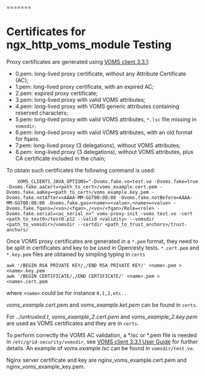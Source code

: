 =======
# Certificates for ngx\_http\_voms\_module Testing 

Proxy certificates are generated using [VOMS client 3.3.1](http://italiangrid.github.io/voms/documentation/voms-clients-guide/3.0.3/):

 * 0.pem: long-lived proxy certificate, without any Attribute Certificate (AC);
 * 1.pem: long-lived proxy certificate, with an expired AC;
 * 2.pem: expired proxy certificate;
 * 3.pem: long-lived proxy with valid VOMS attributes;
 * 4.pem: long-lived proxy with VOMS generic attributes containing reserved characters;
 * 5.pem: long-lived proxy with valid VOMS attributes, `*.lsc` file missing in `vomsdir`. 
 * 6.pem: long-lived proxy with valid VOMS attributes, with an old format for fqans. 
 * 7.pem: long-lived proxy (3 delegations), without VOMS attributes;
 * 8.pem: long-lived proxy (3 delegations), without VOMS attributes, plus CA
   certificate included in the chain;

To obtain such certificates the following command is used:

        VOMS_CLIENTS_JAVA_OPTIONS="-Dvoms.fake.vo=test.vo -Dvoms.fake=true -Dvoms.fake.aaCert=<path_to_cert>/voms_example.cert.pem -Dvoms.fake.aaKey=<path_to_cert>/voms_example.key.pem -Dvoms.fake.notAfter=<AAAA-MM-GGT00:00:00 -Dvoms.fake.notBefore=AAAA-MM-GGT00:00:00 -Dvoms.fake.gas=<name>=<value>,<name>=<value> -Dvoms.fake.fqans=/<vo>/<fqan>,/<vo>/<fqan>/Role=<role> -Dvoms.fake.serial=<ac_serial_n>" voms-proxy-init -voms test.vo -cert <path_to_test0>/test0.p12 --valid <validity> --vomsdir <path_to_vomsdir>/vomsdir --certdir <path_to_trust_anchors>/trust-anchors/ 

Once VOMS proxy certificates are generated in a `*.pem` format, they need to be split in certificates and key to be used in Openresty tests. `*.cert.pem` and `*.key.pem` files are obtained by simpling typing in `certs`

	awk '/BEGIN RSA PRIVATE KEY/,/END RSA PRIVATE KEY/' <name>.pem > <name>.key.pem
	awk '/BEGIN CERTIFICATE/,/END CERTIFICATE/' <name>.pem > <name>.cert.pem

where `<name>` could be for instance `0,1,2,etc..`

*voms\_example.cert.pem* and *voms\_example.ket.pem* can be found in `certs`.

For *../untrusted.t*, *voms\_example\_2.cert.pem* and *voms\_example\_2.key.pem* are used as VOMS certificates and they are in `certs`. 

To perform correctly the VOMS AC validation, a \*.lsc or \*.pem file is needed in `/etc/grid-security/vomsdir`, see [VOMS client 3.3.1 User Guide](http://italiangrid.github.io/voms/documentation/voms-clients-guide/3.0.3/) for further details. An example of *voms.example.lsc* can be found in `vomsdir/test.vo`.

Nginx server certificate and key  are nginx\_voms\_example.cert.pem and nginx\_voms\_example\_key.pem.
